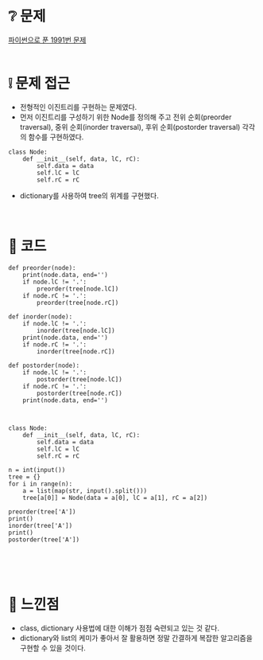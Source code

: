 # ❔ 문제
[파이썬으로 푼 1991번 문제](https://www.acmicpc.net/problem/1991)
<br />
<br />


# ❕ 문제 접근
- 전형적인 이진트리를 구현하는 문제였다.   
- 먼저 이진트리를 구성하기 위한 Node를 정의해 주고 전위 순회(preorder traversal), 중위 순회(inorder traversal), 후위 순회(postorder traversal) 각각의 함수를 구현하였다. 
```
class Node:
    def __init__(self, data, lC, rC):
        self.data = data
        self.lC = lC
        self.rC = rC
```
- dictionary를 사용하여 tree의 위계를 구현했다. 


<br />


# 🌱 코드

```
def preorder(node):
    print(node.data, end='')
    if node.lC != '.':
        preorder(tree[node.lC])
    if node.rC != '.':
        preorder(tree[node.rC])

def inorder(node):
    if node.lC != '.':
        inorder(tree[node.lC])
    print(node.data, end='')
    if node.rC != '.':
        inorder(tree[node.rC])

def postorder(node):
    if node.lC != '.':
        postorder(tree[node.lC])
    if node.rC != '.':
        postorder(tree[node.rC])
    print(node.data, end='')
    


class Node:
    def __init__(self, data, lC, rC):
        self.data = data
        self.lC = lC
        self.rC = rC

n = int(input())
tree = {}
for i in range(n):
    a = list(map(str, input().split()))
    tree[a[0]] = Node(data = a[0], lC = a[1], rC = a[2])

preorder(tree['A'])
print()
inorder(tree['A'])
print()
postorder(tree['A'])


```

<br />
<br />

# 🍌 느낀점
- class, dictionary 사용법에 대한 이해가 점점 숙련되고 있는 것 같다.
- dictionary와 list의 케미가 좋아서 잘 활용하면 정말 간결하게 복잡한 알고리즘을 구현할 수 있을 것이다.